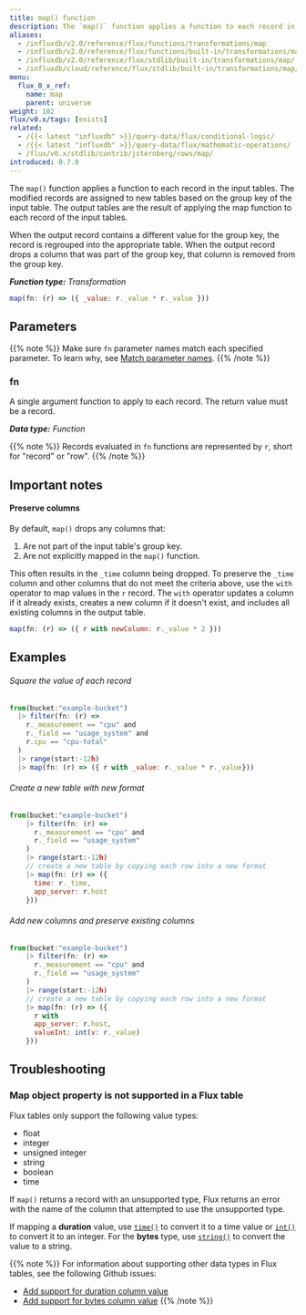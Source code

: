 ```yaml
---
title: map() function
description: The `map()` function applies a function to each record in the input tables.
aliases:
  - /influxdb/v2.0/reference/flux/functions/transformations/map
  - /influxdb/v2.0/reference/flux/functions/built-in/transformations/map/
  - /influxdb/v2.0/reference/flux/stdlib/built-in/transformations/map/
  - /influxdb/cloud/reference/flux/stdlib/built-in/transformations/map/
menu:
  flux_0_x_ref:
    name: map
    parent: universe
weight: 102
flux/v0.x/tags: [exists]
related:
  - /{{< latest "influxdb" >}}/query-data/flux/conditional-logic/
  - /{{< latest "influxdb" >}}/query-data/flux/mathematic-operations/
  - /flux/v0.x/stdlib/contrib/jsternberg/rows/map/
introduced: 0.7.0
---
```


The `map()` function applies a function to each record in the input tables.
The modified records are assigned to new tables based on the group key of the input table.
The output tables are the result of applying the map function to each record of the input tables.

When the output record contains a different value for the group key, the record is regrouped into the appropriate table.
When the output record drops a column that was part of the group key, that column is removed from the group key.

_**Function type:** Transformation_

```js
map(fn: (r) => ({ _value: r._value * r._value }))
```

## Parameters

{{% note %}}
Make sure `fn` parameter names match each specified parameter. To learn why, see [Match parameter names](/influxdb/v2.0/reference/flux/language/data-model/#match-parameter-names).
{{% /note %}}

### fn

A single argument function to apply to each record.
The return value must be a record.

_**Data type:** Function_

{{% note %}}
Records evaluated in `fn` functions are represented by `r`, short for "record" or "row".
{{% /note %}}

## Important notes

#### Preserve columns

By default, `map()` drops any columns that:

1. Are not part of the input table's group key.
2. Are not explicitly mapped in the `map()` function.

This often results in the `_time` column being dropped.
To preserve the `_time` column and other columns that do not meet the criteria above,
use the `with` operator to map values in the `r` record.
The `with` operator updates a column if it already exists,
creates a new column if it doesn't exist, and includes all existing columns in
the output table.

```js
map(fn: (r) => ({ r with newColumn: r._value * 2 }))
```

## Examples

###### Square the value of each record

```js
from(bucket:"example-bucket")
  |> filter(fn: (r) =>
    r._measurement == "cpu" and
    r._field == "usage_system" and
    r.cpu == "cpu-total"
  )
  |> range(start:-12h)
  |> map(fn: (r) => ({ r with _value: r._value * r._value}))
```

###### Create a new table with new format

```js
from(bucket:"example-bucket")
    |> filter(fn: (r) =>
      r._measurement == "cpu" and
      r._field == "usage_system"
    )
    |> range(start:-12h)
    // create a new table by copying each row into a new format
    |> map(fn: (r) => ({
      time: r._time,
      app_server: r.host
    }))
```

###### Add new columns and preserve existing columns
```js
from(bucket:"example-bucket")
    |> filter(fn: (r) =>
      r._measurement == "cpu" and
      r._field == "usage_system"
    )
    |> range(start:-12h)
    // create a new table by copying each row into a new format
    |> map(fn: (r) => ({
      r with
      app_server: r.host,
      valueInt: int(v: r._value)
    }))
```

## Troubleshooting

### Map object property is not supported in a Flux table

Flux tables only support the following value types:

- float
- integer
- unsigned integer
- string
- boolean
- time

If `map()` returns a record with an unsupported type, Flux returns an error with
the name of the column that attempted to use the unsupported type.

If mapping a **duration** value, use [`time()`](/influxdb/v2.0/reference/flux/stdlib/built-in/transformations/type-conversions/time/)
to convert it to a time value or [`int()`](/influxdb/v2.0/reference/flux/stdlib/built-in/transformations/type-conversions/int/)
to convert it to an integer.
For the **bytes** type, use [`string()`](/influxdb/v2.0/reference/flux/stdlib/built-in/transformations/type-conversions/string/) to convert the value to a string.

{{% note %}}
For information about supporting other data types in Flux tables, see the
following Github issues:

- [Add support for duration column value](https://github.com/influxdata/flux/issues/1803)
- [Add support for bytes column value](https://github.com/influxdata/flux/issues/1804)
{{% /note %}}
